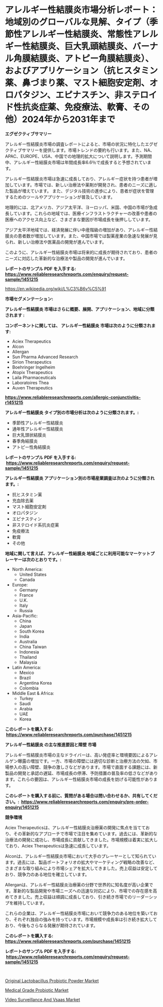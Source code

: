 <p><h1>アレルギー性結膜炎市場分析レポート：地域別のグローバルな見解、タイプ（季節性アレルギー性結膜炎、常態性アレルギー性結膜炎、巨大乳頭結膜炎、バーナル角膜結膜炎、アトピー角膜結膜炎）、およびアプリケーション（抗ヒスタミン薬、鼻づまり薬、マスト細胞安定剤、オロパタジン、エピナスチン、非ステロイド性抗炎症薬、免疫療法、軟膏、その他）2024年から2031年まで</h1></p><p><strong>エグゼクティブサマリー</strong></p>
<p><p>アレルギー性結膜炎市場の調査レポートによると、市場の状況に特化したエグゼクティブサマリーを提供します。市場トレンドの要約も行います。また、NA、APAC、EUROPE、USA、中国での地理的拡大について説明します。予測期間中、アレルギー性結膜炎市場は年間成長率6.6％で成長すると予想されています。</p><p>アレルギー性結膜炎市場は急速に成長しており、アレルギー症状を持つ患者が増加しています。市場では、新しい治療法や薬剤が開発され、患者のニーズに適した製品が増えています。 また、デジタル技術の進歩により、患者が症状を管理するためのツールやアプリケーションが普及しています。</p><p>地理的には、北アメリカ、アジア太平洋、ヨーロッパ、米国、中国の市場が急成長しています。これらの地域では、医療インフラストラクチャーの改善や患者の医療へのアクセス向上など、さまざまな要因が市場成長を後押ししています。</p><p>アジア太平洋地域では、経済発展に伴い中産階級の増加があり、アレルギー性結膜炎の患者数が増加しています。また、中国市場では製薬産業の急速な発展が見られ、新しい治療法や医薬品の開発が進んでいます。</p><p>このように、アレルギー性結膜炎市場は将来的に成長が期待されており、患者のニーズに対応した革新的な治療法や製品の開発が進んでいます。</p></p>
<p><strong>レポートのサンプル PDF を入手する: <a href="https://www.reliableresearchreports.com/enquiry/request-sample/1451215">https://www.reliableresearchreports.com/enquiry/request-sample/1451215</a></strong></p>
<p><a href="https://en.wikipedia.org/wiki/L%C3%B6v%C5%91">https://en.wikipedia.org/wiki/L%C3%B6v%C5%91</a></p>
<p><strong>市場セグメンテーション:</strong></p>
<p><strong> アレルギー性結膜炎 市場はさらに概要、展開、アプリケーション、地域に分類されます :</strong></p>
<p><strong>コンポーネントに関しては、 アレルギー性結膜炎 市場は次のように分類されます: &nbsp;</strong></p>
<p><ul><li>Aciex Therapeutics</li><li>Alcon</li><li>Allergan</li><li>Sun Pharma Advanced Research</li><li>Sirion Therapeutics</li><li>Boehringer Ingelheim</li><li>Atopix Therapeutics</li><li>Laila Pharmaceuticals</li><li>Laboratoires Thea</li><li>Auven Therapeutics</li></ul></p>
<p><strong><a href="https://www.reliableresearchreports.com/allergic-conjunctivitis-r1451215">https://www.reliableresearchreports.com/allergic-conjunctivitis-r1451215</a></strong></p>
<p><strong> アレルギー性結膜炎 タイプ別の市場分析は次のように分類されます。:</strong></p>
<p><ul><li>季節性アレルギー性結膜炎</li><li>通年性アレルギー性結膜炎</li><li>巨大乳頭状結膜炎</li><li>春季角結膜炎</li><li>アトピー性角結膜炎</li></ul></p>
<p><strong>レポートのサンプル PDF を入手する: &nbsp;<a href="https://www.reliableresearchreports.com/enquiry/request-sample/1451215">https://www.reliableresearchreports.com/enquiry/request-sample/1451215</a></strong></p>
<p><strong> アレルギー性結膜炎 アプリケーション別の市場産業調査は次のように分類されます。:</strong></p>
<p><ul><li>抗ヒスタミン薬</li><li>充血除去薬</li><li>マスト細胞安定剤</li><li>オロパタジン</li><li>エピナスティン</li><li>非ステロイド系抗炎症薬</li><li>免疫療法</li><li>軟膏</li><li>その他</li></ul></p>
<p><strong>地域に関して言えば、アレルギー性結膜炎 地域ごとに利用可能なマーケットプレーヤーは次のとおりです。:</strong></p>
<p><ul>
    <li>
        North America:
        <ul>
            <li>United States</li>
            <li>Canada</li>
        </ul>
    </li>
    <li>
        Europe:
        <ul>
            <li>Germany</li>
            <li>France</li>
            <li>U.K.</li>
            <li>Italy</li>
            <li>Russia</li>
        </ul>
    </li>
    <li>
        Asia-Pacific:
        <ul>
            <li>China</li>
            <li>Japan</li>
            <li>South Korea</li>
            <li>India</li>
            <li>Australia</li>
            <li>China Taiwan</li>
            <li>Indonesia</li>
            <li>Thailand</li>
            <li>Malaysia</li>
        </ul>
    </li>
    <li>
        Latin America:
        <ul>
            <li>Mexico</li>
            <li>Brazil</li>
            <li>Argentina Korea</li>
            <li>Colombia</li>
        </ul>
    </li>
    <li>
        Middle East & Africa:
        <ul>
            <li>Turkey</li>
            <li>Saudi</li>
            <li>Arabia</li>
            <li>UAE</li>
            <li>Korea</li>
        </ul>
    </li>
    </ul></p>
<p><strong>このレポートを購入する: &nbsp;<a href="https://www.reliableresearchreports.com/purchase/1451215">https://www.reliableresearchreports.com/purchase/1451215</a></strong></p>
<p><strong>アレルギー性結膜炎 の主な推進要因と障壁 市場</strong></p>
<p><p>アレルギー性結膜炎市場の主なドライバーは、高い発症率と環境要因によるアレルゲン曝露の増加です。一方、市場の障壁には適切な診断と治療方法の欠如、市場参入の高い障壁、競争の激しさなどがあります。市場で直面する課題には、新製品の開発と承認の遅延、市場成長の停滞、予防措置の普及率の低さなどがあります。これらの要因は、アレルギー性結膜炎市場の成長を妨げる可能性があります。</p></p>
<p><strong>このレポートを購入する前に、質問がある場合は問い合わせるか、共有してください。:&nbsp; <a href="https://www.reliableresearchreports.com/enquiry/pre-order-enquiry/1451215">https://www.reliableresearchreports.com/enquiry/pre-order-enquiry/1451215</a></strong></p>
<p><strong>競争環境</strong></p>
<p><p>Aciex Therapeuticsは、アレルギー性結膜炎治療薬の開発に焦点を当てており、その革新的なアプローチで市場で注目を集めています。過去には、革新的な治療法の開発に成功し、市場成長に貢献してきました。市場規模は着実に拡大しており、Aciex Therapeuticsは急速に成長しています。</p><p>Alconは、アレルギー性結膜炎市場において大手のプレーヤーとして知られています。過去には、製品ポートフォリオの拡大やマーケティング戦略の改善など、さまざまな取り組みにより市場シェアを拡大してきました。売上収益は安定しており、競争力のある地位を確立しています。</p><p>Allerganは、アレルギー性結膜炎治療薬の分野で世界的に知名度が高い企業です。革新的な製品開発や市場ニーズへの迅速な対応により、市場での存在感を高めてきました。売上収益は順調に成長しており、引き続き市場でのリーダーシップを維持しています。</p><p>これらの企業は、アレルギー性結膜炎市場において競争力のある地位を築いており、それぞれ独自の強みを持っています。市場規模や成長率は引き続き拡大しており、今後もさらなる発展が期待されています。</p></p>
<p><strong>このレポートを購入する: &nbsp; <a href="https://www.reliableresearchreports.com/purchase/1451215">https://www.reliableresearchreports.com/purchase/1451215</a></strong></p>
<p><strong>レポートのサンプル PDF を入手する: &nbsp;<a href="https://www.reliableresearchreports.com/enquiry/request-sample/1451215">https://www.reliableresearchreports.com/enquiry/request-sample/1451215</a></strong><strong></strong></p>
<p>&nbsp;</p>
<p><p><a href="https://github.com/juniordelafrance/Market-Research-Report-List-4/blob/main/original-lactobacillus-probiotic-powder-market.md">Original Lactobacillus Probiotic Powder Market</a></p><p><a href="https://github.com/rahu1506/Market-Research-Report-List-5/blob/main/medical-grade-probiotic-market.md">Medical Grade Probiotic Market</a></p><p><a href="https://issuu.com/reportprime-2/docs/video-surveillance-and-vsaas-market-size-2030.pptx">Video Surveillance And Vsaas Market</a></p></p>
